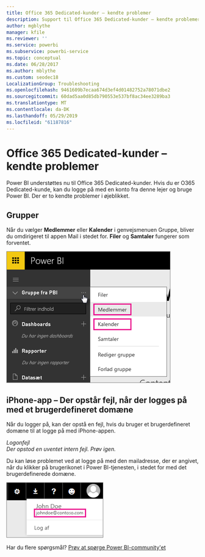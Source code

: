```yaml
---
title: Office 365 Dedicated-kunder – kendte problemer
description: Support til Office 365 Dedicated-kunder – kendte problemer. I dette emne beskrives de problemer, der er specifikke for en Office 365 Dedicated-kunde. Dette omfatter begrænsninger i gruppefunktionen samt iPhone-appen med brugerdefinerede domæner.
author: mgblythe
manager: kfile
ms.reviewer: ''
ms.service: powerbi
ms.subservice: powerbi-service
ms.topic: conceptual
ms.date: 06/28/2017
ms.author: mblythe
ms.custom: seodec18
LocalizationGroup: Troubleshooting
ms.openlocfilehash: 9461609b7ecaa674d3ef4d01482752a78071dbe2
ms.sourcegitcommit: 60dad5aa0d85db790553e537bf8ac34ee3289ba3
ms.translationtype: MT
ms.contentlocale: da-DK
ms.lasthandoff: 05/29/2019
ms.locfileid: "61187816"
---
```

# <a name="office-365-dedicated-customers---known-issues"></a>Office 365 Dedicated-kunder – kendte problemer
Power BI understøttes nu til Office 365 Dedicated-kunder.  Hvis du er O365 Dedicated-kunde, kan du logge på med en konto fra denne lejer og bruge Power BI. Der er to kendte problemer i øjeblikket.

## <a name="groups"></a>Grupper
Når du vælger **Medlemmer** eller **Kalender** i genvejsmenuen Gruppe, bliver du omdirigeret til appen Mail i stedet for.  **Filer** og **Samtaler** fungerer som forventet.

![Gruppe fra Power BI](media/service-admin-office-365-dedicated-known-issues/group-menu.png)

## <a name="iphone-app---sign-in-with-vanity-domain-leads-to-error"></a>iPhone-app – Der opstår fejl, når der logges på med et brugerdefineret domæne
Når du logger på, kan der opstå en fejl, hvis du bruger et brugerdefineret domæne til at logge på med iPhone-appen.

*Logonfejl*  
*Der opstod en uventet intern fejl. Prøv igen.*

Du kan løse problemet ved at logge på med den mailadresse, der er angivet, når du klikker på brugerikonet i Power BI-tjenesten, i stedet for med det brugerdefinerede domæne.

![Log på mail](media/service-admin-office-365-dedicated-known-issues/sign-in-address.png)

Har du flere spørgsmål? [Prøv at spørge Power BI-community'et](http://community.powerbi.com/)

